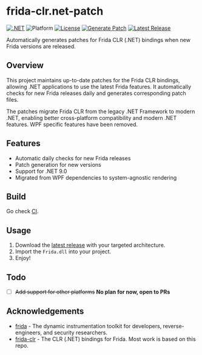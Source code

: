 # frida-clr.net-patch

[![.NET](https://img.shields.io/badge/.NET-9.0-blue.svg)](https://dotnet.microsoft.com/download/dotnet/9.0)
![Platform](https://img.shields.io/badge/Support%20Platform-Windows-blue.svg)
[![License](https://img.shields.io/badge/License-wxWidgets-blue.svg)](https://github.com/sht2017/frida-clr.net-patch/blob/main/COPYING)
[![Generate Patch](https://github.com/sht2017/frida-clr.net-patch/actions/workflows/CI.yaml/badge.svg)](https://github.com/sht2017/frida-clr.net-patch/actions/workflows/CI.yaml)
[![Latest Release](https://img.shields.io/github/v/release/sht2017/frida-clr.net?label=Latest%20Release)](https://github.com/sht2017/frida-clr.net/releases/latest)

Automatically generates patches for Frida CLR (.NET) bindings when new Frida versions are released.

## Overview

This project maintains up-to-date patches for the Frida CLR bindings, allowing .NET applications to use the latest Frida features. It automatically checks for new Frida releases daily and generates corresponding patch files.

The patches migrate Frida CLR from the legacy .NET Framework to modern .NET, enabling better cross-platform compatibility and modern .NET features. WPF specific features have been removed.

## Features

- Automatic daily checks for new Frida releases
- Patch generation for new versions
- Support for .NET 9.0
- Migrated from WPF dependencies to system-agnostic rendering

## Build

Go check [CI](https://github.com/sht2017/frida-clr.net/blob/main/.github/workflows/CI.yml).

## Usage
1. Download the [latest release](https://github.com/sht2017/frida-clr.net/releases/latest) with your targeted architecture.
2. Import the `Frida.dll` into your project.
3. Enjoy!

## Todo
- [ ] ~~Add support for other platforms~~ **No plan for now, open to PRs**

## Acknowledgements
- [frida](https://frida.re/) - The dynamic instrumentation toolkit for developers, reverse-engineers, and security researchers.
- [frida-clr](https://github.com/frida/frida-clr) - The CLR (.NET) bindings for Frida. Most work is based on this repo.